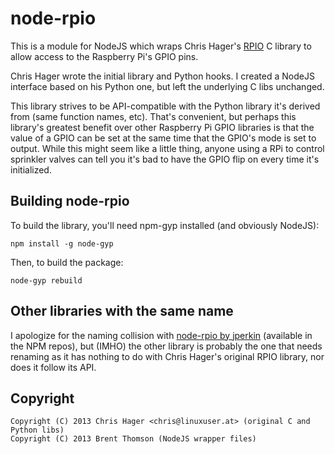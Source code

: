 node-rpio
=========

This is a module for NodeJS which wraps Chris Hager's
[RPIO](https://github.com/metachris/RPIO) C library to allow access to the
Raspberry Pi's GPIO pins.

Chris Hager wrote the initial library and Python hooks. I created a NodeJS
interface based on his Python one, but left the underlying C libs unchanged.

This library strives to be API-compatible with the Python library it's derived
from (same function names, etc). That's convenient, but perhaps this library's
greatest benefit over other Raspberry Pi GPIO libraries is that the value of a
GPIO can be set at the same time that the GPIO's mode is set to output. While
this might seem like a little thing, anyone using a RPi to control sprinkler
valves can tell you it's bad to have the GPIO flip on every time it's
initialized.

Building node-rpio
------------------

To build the library, you'll need npm-gyp installed (and obviously NodeJS):

    npm install -g node-gyp

Then, to build the package:

	node-gyp rebuild

Other libraries with the same name
----------------------------------

I apologize for the naming collision with [node-rpio by
jperkin](https://github.com/jperkin/node-rpio) (available in the NPM repos),
but (IMHO) the other library is probably the one that needs renaming as it has
nothing to do with Chris Hager's original RPIO library, nor does it follow its
API.

Copyright
---------

    Copyright (C) 2013 Chris Hager <chris@linuxuser.at> (original C and Python libs)
	Copyright (C) 2013 Brent Thomson (NodeJS wrapper files)
